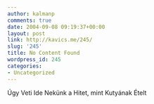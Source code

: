 ```yaml
---
author: kalmanp
comments: true
date: 2004-09-08 09:19:37+00:00
layout: post
link: http://kavics.me/245/
slug: '245'
title: No Content Found
wordpress_id: 245
categories:
- Uncategorized
---
```


Úgy Veti Ide Nekünk a Hitet, mint Kutyának Ételt
